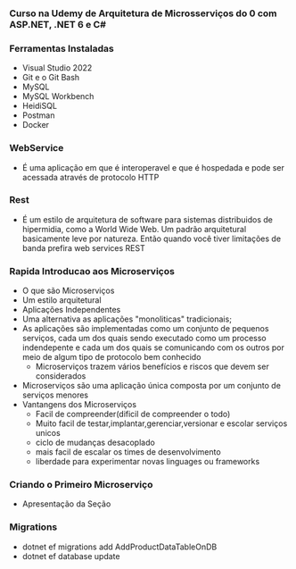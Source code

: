### Curso na Udemy de Arquitetura de Microsserviços do 0 com ASP.NET, .NET 6 e C#

### Ferramentas Instaladas
- Visual Studio 2022
- Git e o Git Bash
- MySQL
- MySQL Workbench
- HeidiSQL
- Postman
- Docker

### WebService
- É uma aplicação em que é interoperavel e que é hospedada e pode ser acessada através de protocolo HTTP

### Rest
- É um estilo de arquitetura de software para sistemas distribuidos de hipermidia, como a World Wide Web. Um padrão arquitetural basicamente leve por natureza. Então quando você tiver limitações de banda prefira web services REST

### Rapida Introducao aos Microserviços
- O que são Microserviços  
 - Um estilo arquitetural
 - Aplicações Independentes
 - Uma alternativa as aplicações "monoliticas" tradicionais;
 - As aplicações são implementadas como um conjunto de pequenos serviços, cada um dos quais sendo executado como um processo indendepente e cada um dos quais se comunicando com os outros por meio de algum tipo de protocolo bem conhecido
   - Microserviços trazem vários benefícios e riscos que devem ser considerados
 - Microserviços são uma aplicação única composta por um conjunto de serviços menores
 - Vantangens dos Microserviços
    - Facil de compreender(dificil de compreender o todo)
    - Muito facil de testar,implantar,gerenciar,versionar e escolar serviços unicos
    - ciclo de mudanças desacoplado
    - mais facil de escalar os times de desenvolvimento
    - liberdade para experimentar novas linguages ou frameworks

### Criando o Primeiro Microserviço
 - Apresentação da Seção

### Migrations
- dotnet ef migrations add AddProductDataTableOnDB
- dotnet ef database update
      
